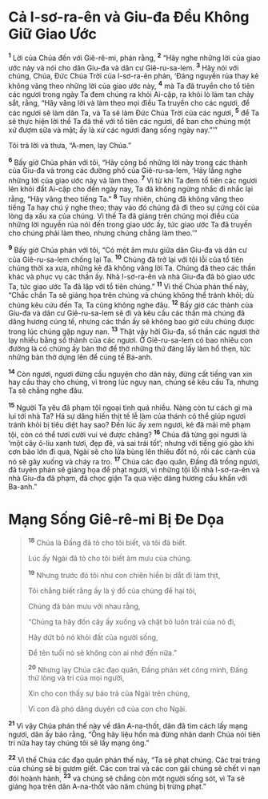# Cả I-sơ-ra-ên và Giu-đa Ðều Không Giữ Giao Ước
<sup><b>1</b></sup> Lời của Chúa đến với Giê-rê-mi, phán rằng, <sup><b>2</b></sup> “Hãy nghe những lời của giao ước này và nói cho dân Giu-đa và dân cư Giê-ru-sa-lem. <sup><b>3</b></sup> Hãy nói với chúng, Chúa, Ðức Chúa Trời của I-sơ-ra-ên phán, ‘Ðáng nguyền rủa thay kẻ không vâng theo những lời của giao ước này, <sup><b>4</b></sup> mà Ta đã truyền cho tổ tiên các ngươi trong ngày Ta đem chúng ra khỏi Ai-cập, ra khỏi lò làm tan chảy sắt, rằng, “Hãy vâng lời và làm theo mọi điều Ta truyền cho các ngươi, để các ngươi sẽ làm dân Ta, và Ta sẽ làm Ðức Chúa Trời của các ngươi, <sup><b>5</b></sup> để Ta sẽ thực hiện lời thề Ta đã thề với tổ tiên các ngươi, để ban cho chúng một xứ đượm sữa và mật; ấy là xứ các ngươi đang sống ngày nay.”’”

Tôi trả lời và thưa, “A-men, lạy Chúa.”

<sup><b>6</b></sup> Bấy giờ Chúa phán với tôi, “Hãy công bố những lời này trong các thành của Giu-đa và trong các đường phố của Giê-ru-sa-lem, ‘Hãy lắng nghe những lời của giao ước này và làm theo. <sup><b>7</b></sup> Vì từ khi Ta đem tổ tiên các ngươi lên khỏi đất Ai-cập cho đến ngày nay, Ta đã không ngừng nhắc đi nhắc lại rằng, “Hãy vâng theo tiếng Ta.” <sup><b>8</b></sup> Tuy nhiên, chúng đã không vâng theo tiếng Ta hay chú ý nghe theo; thay vào đó chúng đã đi theo sự cứng cỏi của lòng dạ xấu xa của chúng. Vì thế Ta đã giáng trên chúng mọi điều của những lời nguyền rủa nói đến trong giao ước ấy, tức giao ước Ta đã truyền cho chúng phải làm theo, nhưng chúng chẳng làm theo.’”

<sup><b>9</b></sup> Bấy giờ Chúa phán với tôi, “Có một âm mưu giữa dân Giu-đa và dân cư của Giê-ru-sa-lem chống lại Ta. <sup><b>10</b></sup> Chúng đã trở lại với tội lỗi của tổ tiên chúng thời xa xưa, những kẻ đã không vâng lời Ta. Chúng đã theo các thần khác và phục vụ các thần ấy. Nhà I-sơ-ra-ên và nhà Giu-đa đã bỏ giao ước Ta, tức giao ước Ta đã lập với tổ tiên chúng.” <sup><b>11</b></sup> Vì thế Chúa phán thế này, “Chắc chắn Ta sẽ giáng họa trên chúng và chúng không thể tránh khỏi; dù chúng kêu cứu đến Ta, Ta cũng không nghe đâu. <sup><b>12</b></sup> Bấy giờ các thành của Giu-đa và dân cư Giê-ru-sa-lem sẽ đi và kêu cầu các thần mà chúng đã dâng hương cúng tế, nhưng các thần ấy sẽ không bao giờ cứu chúng được trong lúc chúng gặp nguy nan. <sup><b>13</b></sup> Thật vậy hỡi Giu-đa, số thần các ngươi thờ lạy nhiều bằng số thành của các ngươi. Ở Giê-ru-sa-lem có bao nhiêu con đường là có chừng ấy bàn thờ để thờ những thứ đáng lấy làm hổ thẹn, tức những bàn thờ dựng lên để cúng tế Ba-anh.

<sup><b>14</b></sup> Còn ngươi, ngươi đừng cầu nguyện cho dân này, đừng cất tiếng van xin hay cầu thay cho chúng, vì trong lúc nguy nan, chúng sẽ kêu cầu Ta, nhưng Ta sẽ chẳng nghe đâu.

<sup><b>15</b></sup> Người Ta yêu đã phạm tội ngoại tình quá nhiều. Nàng còn tư cách gì mà lui tới nhà Ta? Há sự dâng hiến thịt tế lễ làm của thánh có thể giúp ngươi tránh khỏi bị tiêu diệt hay sao? Ðến lúc ấy xem ngươi, kẻ đã mải mê phạm tội, còn có thể tươi cười vui vẻ được chăng? <sup><b>16</b></sup> Chúa đã từng gọi ngươi là ‘một cây ô-liu xanh tươi, đẹp đẽ, và sai trái tốt’; nhưng với tiếng gió gào khi cơn bão lớn đi qua, Ngài sẽ cho lửa bùng lên thiêu đốt nó, rồi các cành của nó sẽ gãy xuống và cháy ra tro. <sup><b>17</b></sup> Chúa các đạo quân, Ðấng đã trồng ngươi, đã tuyên phán sẽ giáng họa để phạt ngươi, vì những tội lỗi nhà I-sơ-ra-ên và nhà Giu-đa đã phạm, đã chọc giận Ta qua việc dâng hương cầu khấn với Ba-anh.”

# Mạng Sống Giê-rê-mi Bị Ðe Dọa

> <sup><b>18</b></sup> Chúa là Ðấng đã tỏ cho tôi biết, và tôi đã biết.
> 
> Lúc ấy Ngài đã tỏ cho tôi biết âm mưu của chúng.
> 
> <sup><b>19</b></sup> Nhưng trước đó tôi như con chiên hiền bị dắt đi làm thịt,
> 
> Tôi chẳng biết rằng ấy là ý đồ của chúng để hại tôi,
> 
> Chúng đã bàn mưu với nhau rằng,
> 
> “Chúng ta hãy đốn cây ấy xuống và chặt bỏ luôn trái của nó đi,
> 
> Hãy dứt bỏ nó khỏi đất của người sống,
> 
> Ðể tên tuổi nó sẽ không còn ai nhớ đến nữa.”
> 
> <sup><b>20</b></sup> Nhưng lạy Chúa các đạo quân, Ðấng phán xét công minh, Ðấng thử lòng và trí của mọi người,
> 
> Xin cho con thấy sự báo trả của Ngài trên chúng,
> 
> Vì con đã phó dâng duyên cớ của con cho Ngài.

<sup><b>21</b></sup> Vì vậy Chúa phán thế này về dân A-na-thốt, dân đã tìm cách lấy mạng ngươi, dân ấy bảo rằng, “Ông hãy liệu hồn mà đừng nhân danh Chúa nói tiên tri nữa hay tay chúng tôi sẽ lấy mạng ông.”

<sup><b>22</b></sup> Vì thế Chúa các đạo quân phán thế này, “Ta sẽ phạt chúng. Các trai tráng của chúng sẽ bị gươm giết. Các con trai và các con gái chúng sẽ chết vì nạn đói hoành hành, <sup><b>23</b></sup> và chúng sẽ chẳng còn một người sống sót, vì Ta sẽ giáng họa trên dân A-na-thốt vào năm chúng bị trừng phạt.”
